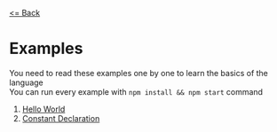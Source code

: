 [<= Back](../)

# Examples

You need to read these examples one by one to learn the basics of the language </br>
You can run every example with `npm install && npm start` command

1. [Hello World](./01_Hello_World) </br>
2. [Constant Declaration](./02_Constant_Declaration) </br>
